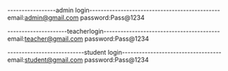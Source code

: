 -----------------admin login---------------------------------------------- <br />
email:admin@gmail.com
password:Pass@1234


---------------------teacherlogin----------------------------------------- <br />
email:teacher@gmail.com
password:Pass@1234


---------------------------student login-----------------------------------<br />
email:student@gmail.com
password:Pass@1234
